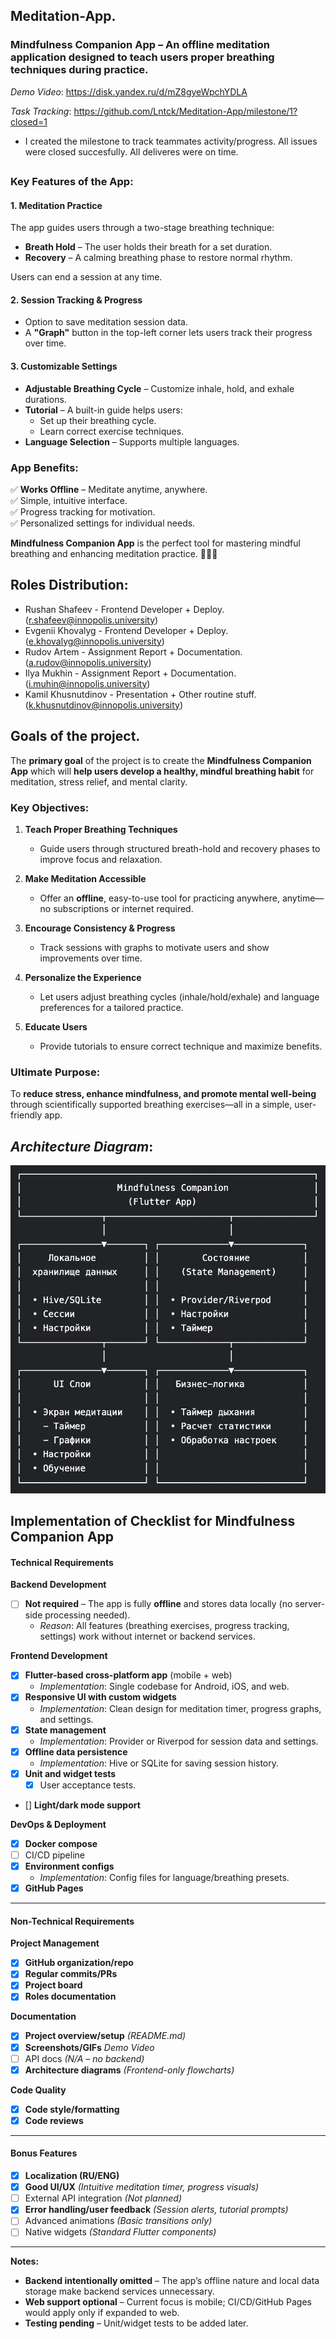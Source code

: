 ## Meditation-App. 
### **Mindfulness Companion App** – An offline meditation application designed to teach users proper breathing techniques during practice.  

*Demo Video*: https://disk.yandex.ru/d/mZ8gyeWpchYDLA

*Task Tracking*: https://github.com/Lntck/Meditation-App/milestone/1?closed=1 
- I created the milestone to track teammates activity/progress. All issues were closed succesfully. All deliveres were on time.

##
### **Key Features of the App:**  

#### **1. Meditation Practice**  
The app guides users through a two-stage breathing technique:  
- **Breath Hold** – The user holds their breath for a set duration.  
- **Recovery** – A calming breathing phase to restore normal rhythm.  

Users can end a session at any time.  

#### **2. Session Tracking & Progress**  
- Option to save meditation session data.  
- A **"Graph"** button in the top-left corner lets users track their progress over time.  

#### **3. Customizable Settings**  
- **Adjustable Breathing Cycle** – Customize inhale, hold, and exhale durations.  
- **Tutorial** – A built-in guide helps users:  
  - Set up their breathing cycle.  
  - Learn correct exercise techniques.  
- **Language Selection** – Supports multiple languages.  

### **App Benefits:**  
✅ **Works Offline** – Meditate anytime, anywhere.  
✅ Simple, intuitive interface.  
✅ Progress tracking for motivation.  
✅ Personalized settings for individual needs.  

**Mindfulness Companion App** is the perfect tool for mastering mindful breathing and enhancing meditation practice. 🧘‍♂️💨  

##
## Roles Distribution: 
- Rushan Shafeev - Frontend Developer + Deploy. (r.shafeev@innopolis.university)
- Evgenii Khovalyg - Frontend Developer + Deploy. (e.khovalyg@innopolis.university)
- Rudov Artem - Assignment Report + Documentation. (a.rudov@innopolis.university)
- Ilya Mukhin - Assignment Report + Documentation. (i.muhin@innopolis.university)
- Kamil Khusnutdinov - Presentation + Other routine stuff. (k.khusnutdinov@innopolis.university)

##
## Goals of the project. 

The **primary goal** of the project is to create the **Mindfulness Companion App** which will **help users develop a healthy, mindful breathing habit** for meditation, stress relief, and mental clarity.  

### **Key Objectives:**  
1. **Teach Proper Breathing Techniques**  
   - Guide users through structured breath-hold and recovery phases to improve focus and relaxation.  

2. **Make Meditation Accessible**  
   - Offer an **offline**, easy-to-use tool for practicing anywhere, anytime—no subscriptions or internet required.  

3. **Encourage Consistency & Progress**  
   - Track sessions with graphs to motivate users and show improvements over time.  

4. **Personalize the Experience**  
   - Let users adjust breathing cycles (inhale/hold/exhale) and language preferences for a tailored practice.  

5. **Educate Users**  
   - Provide tutorials to ensure correct technique and maximize benefits.  

### **Ultimate Purpose:**  
To **reduce stress, enhance mindfulness, and promote mental well-being** through scientifically supported breathing exercises—all in a simple, user-friendly app.  

##
## *Architecture Diagram*:
![Лого](gggrrr.png)



## 
## **Implementation of Checklist for Mindfulness Companion App**  

#### **Technical Requirements**  
**Backend Development**  
- [ ] **Not required** – The app is fully **offline** and stores data locally (no server-side processing needed).  
  - *Reason*: All features (breathing exercises, progress tracking, settings) work without internet or backend services.  

**Frontend Development**  
- [x] **Flutter-based cross-platform app** (mobile + web)
  - *Implementation*: Single codebase for Android, iOS, and web.  
- [x] **Responsive UI with custom widgets**
  - *Implementation*: Clean design for meditation timer, progress graphs, and settings.  
- [x] **State management** 
  - *Implementation*: Provider or Riverpod for session data and settings.  
- [x] **Offline data persistence**
  - *Implementation*: Hive or SQLite for saving session history.  
- [x] **Unit and widget tests**
  - [x] User acceptance tests. 
- [] **Light/dark mode support** 

**DevOps & Deployment**  
- [x] **Docker compose** 
- [ ] CI/CD pipeline 
- [x] **Environment configs** 
  - *Implementation*: Config files for language/breathing presets.  
- [x] **GitHub Pages** 

---

#### **Non-Technical Requirements**  
**Project Management**  
- [x] **GitHub organization/repo**
- [x] **Regular commits/PRs** 
- [x] **Project board** 
- [x] **Roles documentation** 

**Documentation**  
- [x] **Project overview/setup** *(README.md)*  
- [x] **Screenshots/GIFs** *Demo Video* 
- [ ] API docs *(N/A – no backend)*  
- [x] **Architecture diagrams** *(Frontend-only flowcharts)*  

**Code Quality**  
- [x] **Code style/formatting**  
- [x] **Code reviews**  

---

#### **Bonus Features**  
- [x] **Localization (RU/ENG)**  
- [x] **Good UI/UX**  *(Intuitive meditation timer, progress visuals)*  
- [ ] External API integration *(Not planned)*  
- [x] **Error handling/user feedback** *(Session alerts, tutorial prompts)*  
- [ ] Advanced animations *(Basic transitions only)*  
- [ ] Native widgets *(Standard Flutter components)*  

---

**Notes:**  
- **Backend intentionally omitted** – The app’s offline nature and local data storage make backend services unnecessary.  
- **Web support optional** – Current focus is mobile; CI/CD/GitHub Pages would apply only if expanded to web.  
- **Testing pending** – Unit/widget tests to be added later.  


